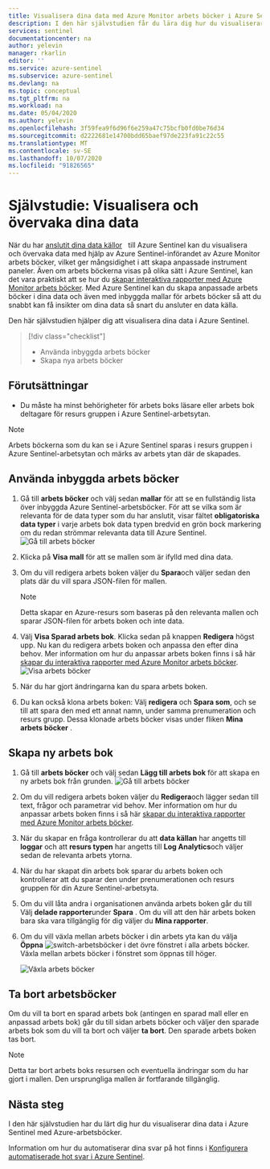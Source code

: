 ```yaml
---
title: Visualisera dina data med Azure Monitor arbets böcker i Azure Sentinel | Microsoft Docs
description: I den här självstudien får du lära dig hur du visualiserar dina data med hjälp av arbets böcker i Azure Sentinel.
services: sentinel
documentationcenter: na
author: yelevin
manager: rkarlin
editor: ''
ms.service: azure-sentinel
ms.subservice: azure-sentinel
ms.devlang: na
ms.topic: conceptual
ms.tgt_pltfrm: na
ms.workload: na
ms.date: 05/04/2020
ms.author: yelevin
ms.openlocfilehash: 3f59fea9f6d96f6e259a47c75bcfb0fd0be76d34
ms.sourcegitcommit: d2222681e14700bdd65baef97de223fa91c22c55
ms.translationtype: MT
ms.contentlocale: sv-SE
ms.lasthandoff: 10/07/2020
ms.locfileid: "91826565"
---
```

# <a name="tutorial-visualize-and-monitor-your-data"></a>Självstudie: Visualisera och övervaka dina data



När du har [anslutit dina data källor](quickstart-onboard.md)   till Azure Sentinel kan du visualisera och övervaka data med hjälp av Azure Sentinel-införandet av Azure Monitor arbets böcker, vilket ger mångsidighet i att skapa anpassade instrument paneler. Även om arbets böckerna visas på olika sätt i Azure Sentinel, kan det vara praktiskt att se hur du [skapar interaktiva rapporter med Azure Monitor arbets böcker](../azure-monitor/platform/workbooks-overview.md). Med Azure Sentinel kan du skapa anpassade arbets böcker i dina data och även med inbyggda mallar för arbets böcker så att du snabbt kan få insikter om dina data så snart du ansluter en data källa.


Den här självstudien hjälper dig att visualisera dina data i Azure Sentinel.
> [!div class="checklist"]
> * Använda inbyggda arbets böcker
> * Skapa nya arbets böcker

## <a name="prerequisites"></a>Förutsättningar

- Du måste ha minst behörigheter för arbets boks läsare eller arbets bok deltagare för resurs gruppen i Azure Sentinel-arbetsytan.

> [!NOTE]
> Arbets böckerna som du kan se i Azure Sentinel sparas i resurs gruppen i Azure Sentinel-arbetsytan och märks av arbets ytan där de skapades.

## <a name="use-built-in-workbooks"></a>Använda inbyggda arbets böcker

1. Gå till **arbets böcker** och välj sedan **mallar** för att se en fullständig lista över inbyggda Azure Sentinel-arbetsböcker. För att se vilka som är relevanta för de data typer som du har anslutit, visar fältet **obligatoriska data typer** i varje arbets bok data typen bredvid en grön bock markering om du redan strömmar relevanta data till Azure Sentinel.
  ![Gå till arbets böcker](./media/tutorial-monitor-data/access-workbooks.png)
1. Klicka på **Visa mall** för att se mallen som är ifylld med dina data.
  
1. Om du vill redigera arbets boken väljer du **Spara**och väljer sedan den plats där du vill spara JSON-filen för mallen. 

   > [!NOTE]
   > Detta skapar en Azure-resurs som baseras på den relevanta mallen och sparar JSON-filen för arbets boken och inte data.


1. Välj **Visa Sparad arbets bok**. Klicka sedan på knappen **Redigera** högst upp. Nu kan du redigera arbets boken och anpassa den efter dina behov. Mer information om hur du anpassar arbets boken finns i så här [skapar du interaktiva rapporter med Azure Monitor arbets böcker](../azure-monitor/platform/workbooks-overview.md).
![Visa arbets böcker](./media/tutorial-monitor-data/workbook-graph.png)
1. När du har gjort ändringarna kan du spara arbets boken. 

1. Du kan också klona arbets boken: Välj **redigera** och **Spara som**, och se till att spara den med ett annat namn, under samma prenumeration och resurs grupp. Dessa klonade arbets böcker visas under fliken **Mina arbets böcker** .


## <a name="create-new-workbook"></a>Skapa ny arbets bok

1. Gå till **arbets böcker** och välj sedan **Lägg till arbets bok** för att skapa en ny arbets bok från grunden.
  ![Gå till arbets böcker](./media/tutorial-monitor-data/create-workbook.png)

1. Om du vill redigera arbets boken väljer du **Redigera**och lägger sedan till text, frågor och parametrar vid behov. Mer information om hur du anpassar arbets boken finns i så här [skapar du interaktiva rapporter med Azure Monitor arbets böcker](../azure-monitor/platform/workbooks-overview.md). 

1. När du skapar en fråga kontrollerar du att **data källan** har angetts till **loggar** och att **resurs typen** har angetts till **Log Analytics**och väljer sedan de relevanta arbets ytorna. 

1. När du har skapat din arbets bok sparar du arbets boken och kontrollerar att du sparar den under prenumerationen och resurs gruppen för din Azure Sentinel-arbetsyta.

1. Om du vill låta andra i organisationen använda arbets boken går du till Välj **delade rapporter**under **Spara** . Om du vill att den här arbets boken bara ska vara tillgänglig för dig väljer du **Mina rapporter**.

1. Om du vill växla mellan arbets böcker i din arbets yta kan du välja **Öppna** ![ switch-arbetsböcker ](./media/tutorial-monitor-data/switch.png) i det övre fönstret i alla arbets böcker. Växla mellan arbets böcker i fönstret som öppnas till höger.

   ![Växla arbets böcker](./media/tutorial-monitor-data/switch-workbooks.png)


## <a name="how-to-delete-workbooks"></a>Ta bort arbetsböcker

Om du vill ta bort en sparad arbets bok (antingen en sparad mall eller en anpassad arbets bok) går du till sidan arbets böcker och väljer den sparade arbets bok som du vill ta bort och väljer **ta bort**. Den sparade arbets boken tas bort.

> [!NOTE]
> Detta tar bort arbets boks resursen och eventuella ändringar som du har gjort i mallen. Den ursprungliga mallen är fortfarande tillgänglig.

## <a name="next-steps"></a>Nästa steg

I den här självstudien har du lärt dig hur du visualiserar dina data i Azure Sentinel med Azure-arbetsböcker.

Information om hur du automatiserar dina svar på hot finns i [Konfigurera automatiserade hot svar i Azure Sentinel](tutorial-respond-threats-playbook.md).
